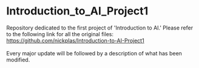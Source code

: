 # Introduction_to_AI_Project1

Repository dedicated to the first project of 'Introduction to AI.' Please refer to the following link for all the original files: https://github.com/nickplas/Introduction-to-AI-Project1<br /><br />
Every major update will be followed by a description of what has been modified.<br />
